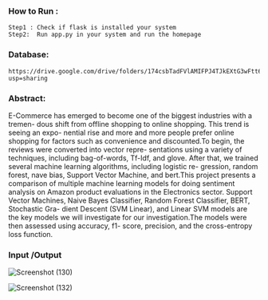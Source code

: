 ### How to Run :
``` 
Step1 : Check if flask is installed your system
Step2:  Run app.py in your system and run the homepage
```
### Database:
```
https://drive.google.com/drive/folders/174csbTadFVlAMIFPJ4TJkEXtG3wFtt6G?usp=sharing
```

### Abstract:

E-Commerce has emerged to become one of the biggest industries with a tremen- dous shift from offline shopping to online shopping. This trend is seeing an expo- nential rise and more and more people prefer online shopping for factors such as convenience and discounted.To begin, the reviews were converted into vector repre- sentations using a variety of techniques, including bag-of-words, Tf-Idf, and glove. After that, we trained several machine learning algorithms, including logistic re- gression, random forest, nave bias, Support Vector Machine, and bert.This project presents a comparison of multiple machine learning models for doing sentiment analysis on Amazon product evaluations in the Electronics sector. Support Vector Machines, Naive Bayes Classifier, Random Forest Classifier, BERT, Stochastic Gra- dient Descent (SVM Linear), and Linear SVM models are the key models we will investigate for our investigation.The models were then assessed using accuracy, f1- score, precision, and the cross-entropy loss function. 


### Input /Output


![Screenshot (130)](https://user-images.githubusercontent.com/45711832/207126931-4ab97046-154e-47ae-8420-142af6d2e0f1.png)

![Screenshot (132)](https://user-images.githubusercontent.com/45711832/207126483-7165a4c3-66fb-4f33-a873-e827468bae40.png)











